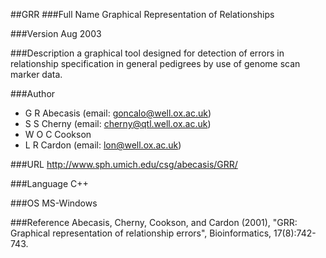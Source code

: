 ##GRR
###Full Name
Graphical Representation of Relationships

###Version
Aug 2003

###Description
a graphical tool designed for detection of errors in relationship specification in general pedigrees by use of genome scan marker data.

###Author
* G R Abecasis (email: goncalo@well.ox.ac.uk)
* S S Cherny (email: cherny@qtl.well.ox.ac.uk)
* W O C Cookson
* L R Cardon (email: lon@well.ox.ac.uk)

###URL
http://www.sph.umich.edu/csg/abecasis/GRR/

###Language
C++

###OS
MS-Windows

###Reference
Abecasis, Cherny, Cookson, and Cardon (2001), "GRR: Graphical representation of relationship errors", Bioinformatics, 17(8):742-743.


